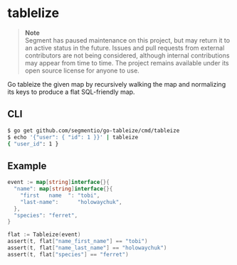 
# tablelize

> **Note**  
> Segment has paused maintenance on this project, but may return it to an active status in the future. Issues and pull requests from external contributors are not being considered, although internal contributions may appear from time to time. The project remains available under its open source license for anyone to use.

 Go tableize the given map by recursively walking the map and normalizing
 its keys to produce a flat SQL-friendly map.

## CLI

  ```bash
  $ go get github.com/segmentio/go-tableize/cmd/tableize
  $ echo '{"user": { "id": 1 }}' | tableize
  { "user_id": 1 }
  ```

## Example

```go
event := map[string]interface{}{
  "name": map[string]interface{}{
    "first   name  ": "tobi",
    "last-name":      "holowaychuk",
  },
  "species": "ferret",
}

flat := Tableize(event)
assert(t, flat["name_first_name"] == "tobi")
assert(t, flat["name_last_name"] == "holowaychuk")
assert(t, flat["species"] == "ferret")
```
